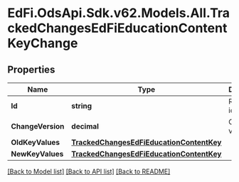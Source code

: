 # EdFi.OdsApi.Sdk.v62.Models.All.TrackedChangesEdFiEducationContentKeyChange

## Properties

Name | Type | Description | Notes
------------ | ------------- | ------------- | -------------
**Id** | **string** | Resource identifier | [optional] 
**ChangeVersion** | **decimal** | Change version | [optional] 
**OldKeyValues** | [**TrackedChangesEdFiEducationContentKey**](TrackedChangesEdFiEducationContentKey.md) |  | [optional] 
**NewKeyValues** | [**TrackedChangesEdFiEducationContentKey**](TrackedChangesEdFiEducationContentKey.md) |  | [optional] 

[[Back to Model list]](../README.md#documentation-for-models) [[Back to API list]](../README.md#documentation-for-api-endpoints) [[Back to README]](../README.md)

